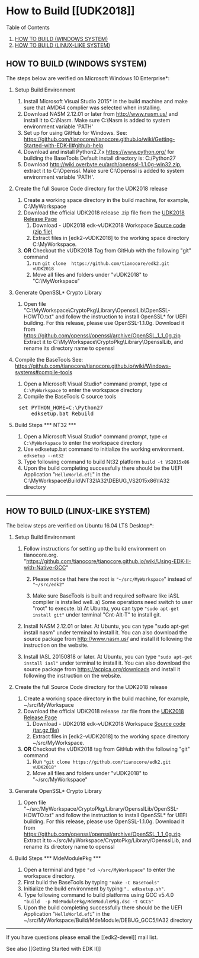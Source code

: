 # How to Build [[UDK2018]] 
Table of Contents
1) [HOW TO BUILD (WINDOWS SYSTEM)](#how-to-build-windows-system)
2) [ HOW TO BUILD (LINUX-LIKE SYSTEM)](#how-to-build-linux-like-system)

##                          HOW TO BUILD (WINDOWS SYSTEM)

The steps below are verified on Microsoft Windows 10 Enterprise*:

1.  Setup Build Environment
    1)  Install Microsoft Visual Studio 2015* in the build machine and make
        sure that AMD64 complier was selected when installing.
    2)  Download NASM 2.12.01 or later from http://www.nasm.us/ and install it to
        C:\Nasm. Make sure C:\Nasm is added to system environment variable 'PATH'
    3)  Set up for using GitHub for Windows. See:
    https://github.com/tianocore/tianocore.github.io/wiki/Getting-Started-with-EDK-II#github-help
    4)  Download and install Python2.7.x  https://www.python.org/ for building the BaseTools
        Default install directory is: C:/Python27
    5)  Download http://wiki.overbyte.eu/arch/openssl-1.1.0g-win32.zip, extract it
        to C:\Openssl. Make sure C:\Openssl is added to system environment 
        variable 'PATH'.

2.  Create the full Source Code directory for the UDK2018 release
    1)  Create a working space directory in the build machine, for example, C:\MyWorkspace
    2)  Download the official UDK2018 release .zip file from the [UDK2018 Release Page](https://github.com/tianocore/edk2/releases/tag/vUDK2018)
        1) Download - UDK2018 edk-vUDK2018 Workspace [Source code (zip file)](https://github.com/tianocore/edk2/archive/vUDK2018.zip) 
        2) Extract files in [edk2-vUDK2018] to the working space directory C:\MyWorkspace.
    3) **OR**  Checkout the vUDK2018 Tag from GitHub with the following "git" command <br>
        1)  run  `git clone  https://github.com/tianocore/edk2.git vUDK2018`
        2)  Move all files and folders under "vUDK2018" to "C:\MyWorkspace"

3.  Generate OpenSSL* Crypto Library
    1)  Open file "C:\MyWorkspace\CryptoPkg\Library\OpensslLib\OpenSSL-HOWTO.txt"
        and follow the instruction to install OpenSSL* for UEFI building.
        For this release, please use OpenSSL-1.1.0g. Download it from 
        https://github.com/openssl/openssl/archive/OpenSSL_1_1_0g.zip
        Extract it to C:\MyWorkspace\CryptoPkg\Library\OpensslLib,
        and rename its directory name to openssl

4.  Compile the BaseTools See: 
     https://github.com/tianocore/tianocore.github.io/wiki/Windows-systems#compile-tools
    1)  Open a Microsoft Visual Studio* command prompt, type `cd C:\MyWorkspace`
        to enter the  workspace directory
    2)  Compile the BaseTools C source tools  
<pre>
	set PYTHON_HOME=C:\Python27
        edksetup.bat Rebuild
</pre>

5.  Build Steps
    *** NT32 ***

    1)  Open a Microsoft Visual Studio* command prompt, type `cd C:\MyWorkspace`
        to enter the workspace directory
    2)  Use edksetup.bat command to initialize the working environment.
       `edksetup --nt32`
    3)  Type following command to build Nt32 platform
        `build -t VS2015x86`
    4)  Upon the build completing successfully there should be the UEFI Application "`HelloWorld.efi`"  in the C:\MyWorkspace\Build\NT32IA32\DEBUG_VS2015x86\IA32 directory


---

##                         HOW TO BUILD (LINUX-LIKE SYSTEM)
The below steps are verified on Ubuntu 16.04 LTS Desktop*:

1.  Setup Build Environment
    1)  Follow instructions for setting up the build environment on tianocore.org.
        "https://github.com/tianocore/tianocore.github.io/wiki/Using-EDK-II-with-Native-GCC"

        2) Please notice that here the root is `"~/src/MyWorkspace`" instead
           of `"~/src/edk2"`

        3) Make sure BaseTools is built and required software like iASL compiler
           is installed well.
            a) Some operations need switch to user "root" to execute.
            b) At Ubuntu, you can type `"sudo apt-get install git"` under terminal "Cnt-Alt-T" to
           install git.
    2)  Install NASM 2.12.01 or later.
        At Ubuntu, you can type "sudo apt-get install nasm" under terminal to
        install it.
        You can also download the source package from http://www.nasm.us/ and
        install it following the instruction on the website.
    3)  Install IASL 20150818 or later.
        At Ubuntu, you can type `"sudo apt-get install iasl"` under terminal to
        install it.
        You can also download the source package from https://acpica.org/downloads
        and install it following the instruction on the website.

2.  Create the full Source Code directory for the UDK2018 release
    1)  Create a working space directory in the build machine, for example, ~/src/MyWorkspace
    2)  Download the official UDK2018 release .tar file from the [UDK2018 Release Page](https://github.com/tianocore/edk2/releases/tag/vUDK2018)
        1) Download - UDK2018 edk-vUDK2018 Workspace [Source code (tar.gz file)](https://github.com/tianocore/edk2/archive/vUDK2018.tar.gz) 
        2) Extract files in [edk2-vUDK2018] to the working space directory ~/src/MyWorkspace.
    3) **OR**  Checkout the vUDK2018 tag from GitHub with the following "git" command 
        1)  Run `"git clone https://github.com/tianocore/edk2.git vUDK2018"`
        2)  Move all files and folders under "vUDK2018" to "~/src/MyWorkspace"
	 
3.  Generate OpenSSL* Crypto Library
    1)  Open file "~/src/MyWorkspace/CryptoPkg/Library/OpensslLib/OpenSSL-HOWTO.txt"
        and follow the instruction to install OpenSSL* for UEFI building.
        For this release, please use OpenSSL-1.1.0g.       Download it from 
        https://github.com/openssl/openssl/archive/OpenSSL_1_1_0g.zip
        Extract it to ~/src/MyWorkspace/CryptoPkg/Library/OpensslLib,
        and rename its directory name to openssl


4.  Build Steps
    *** MdeModulePkg ***
    1)  Open a terminal and type `"cd ~/src/MyWorkspace"` to enter the workspace
        directory.
    2)  First build the BaseTools by typing 
        `"make -C BaseTools"`
    3)  Initialize the build environment by typing 
        `". edksetup.sh"`.
    4)  Type following command to build platforms using GCC v5.4.0 <BR>
        `"build  -p MdeModulePkg/MdeModulePkg.dsc -t GCC5"`
    5)  Upon the build completing successfully there should be the UEFI Application "`HelloWorld.efi`"  in the ~/src/MyWorkspace/Build/MdeModule/DEBUG_GCC5/IA32 directory
***

If you have questions please email the [[edk2-devel]] mail list.

See also [[Getting Started with EDK II]]

